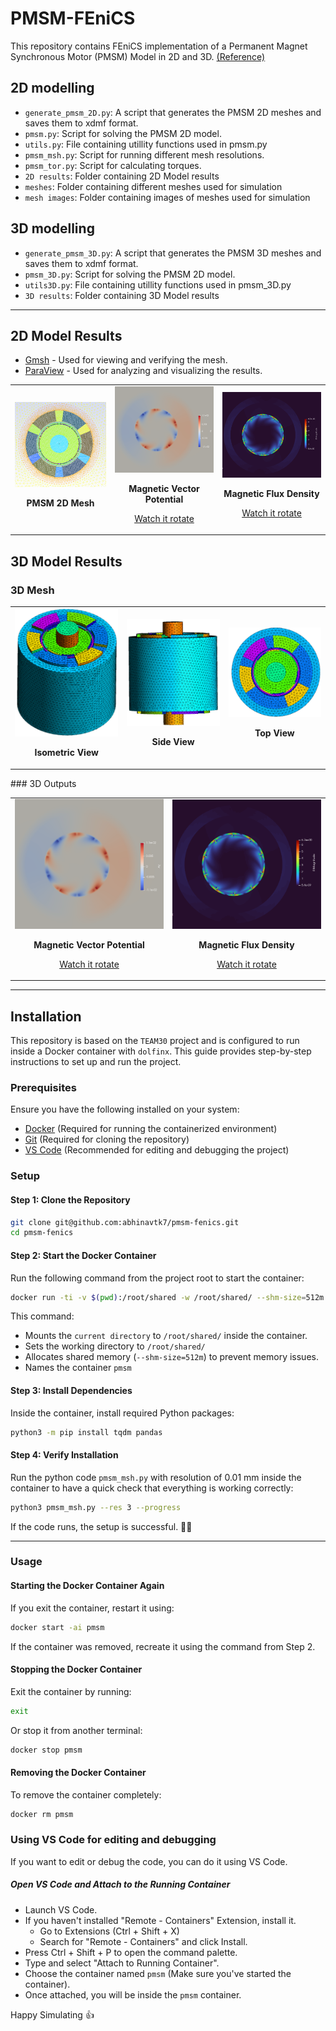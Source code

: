 # PMSM-FEniCS

This repository contains FEniCS implementation of a Permanent Magnet Synchronous Motor (PMSM) Model in 2D and 3D. [(Reference)](https://doi.org/10.1016/j.finel.2022.103755)

## 2D modelling

- `generate_pmsm_2D.py`: A script that generates the PMSM 2D meshes and saves them to xdmf format. 
- `pmsm.py`: Script for solving the PMSM 2D model.  
- `utils.py`: File containing utillity functions used in pmsm.py
- `pmsm_msh.py`: Script for running different mesh resolutions. 
- `pmsm_tor.py`: Script for calculating torques. 
- `2D results`: Folder containing 2D Model results
- `meshes`: Folder containing different meshes used for simulation
- `mesh images`: Folder containing images of meshes used for simulation

## 3D modelling

- `generate_pmsm_3D.py`: A script that generates the PMSM 3D meshes and saves them to xdmf format. 
- `pmsm_3D.py`: Script for solving the PMSM 2D model.
- `utils3D.py`: File containing utillity functions used in pmsm_3D.py
- `3D results`: Folder containing 3D Model results
---
## 2D Model Results
- [Gmsh](https://gmsh.info/) - Used for viewing and verifying the mesh.
- [ParaView](https://www.paraview.org/) - Used for analyzing and visualizing the results.
<table>
  <tr>
    <td align="center">
      <a href="./meshes/mesh%20screenshots/2D%20mesh%20-%20res%200.001.png">
        <img src="./meshes/mesh%20screenshots/2D%20mesh%20-%20res%200.001.png" alt="PMSM 2D Mesh" width="300">
      </a>
      <p><b>PMSM 2D Mesh</b></p>
    </td>
    <td align="center">
      <a href="./2D%20results/PMSM2D_Az.png">
        <img src="./2D%20results/PMSM2D_Az.png" alt="Magnetic Vector Potential" width="300">
      </a>
      <p><b>Magnetic Vector Potential</b></p>
      <p><a href="https://youtu.be/TNKEGyomcUA">Watch it rotate</a></p>
    </td>
    <td align="center">
      <a href="./2D%20results/PMSM2D_B.png">
        <img src="./2D%20results/PMSM2D_B.png" alt="Magnetic Flux Density" width="300">
      </a>
      <p><b>Magnetic Flux Density</b></p>
      <p><a href="https://youtu.be/4NeuEZJAQAw">Watch it rotate</a></p>
    </td>
  </tr>
</table>

## 3D Model Results
### 3D Mesh
<table>
  <tr>
    <td align="center">
      <a href="./meshes/mesh%20screenshots/3D_mesh_1.png">
        <img src="./meshes/mesh%20screenshots/3D_mesh_1.png" alt="PMSM 3D Mesh" width="300">
      </a>
      <p><b>Isometric View</b></p>
    </td>
    <td align="center">
      <a href="./meshes/mesh%20screenshots/3D_mesh_2.png">
        <img src="./meshes/mesh%20screenshots/3D_mesh_2.png" alt="PMSM 3D Mesh" width="300">
      </a>
      <p><b>Side View</b></p>
    </td>
    <td align="center">
      <a href="./meshes/mesh%20screenshots/3D_mesh_3.png">
        <img src="./meshes/mesh%20screenshots/3D_mesh_3.png" alt="PMSM 3D Mesh" width="300">
      </a>
      <p><b>Top View</b></p>
    </td>
  </tr>
</table>
### 3D Outputs
<table>
  <tr>
    <td align="center">
      <a href="./2D%20results/PMSM2D_Az.png">
        <img src="./2D%20results/PMSM2D_Az.png" alt="Magnetic Vector Potential" width="300">
      </a>
      <p><b>Magnetic Vector Potential</b></p>
      <p><a href="https://youtu.be/TNKEGyomcUA">Watch it rotate</a></p>
    </td>
    <td align="center">
      <a href="./2D%20results/PMSM2D_B.png">
        <img src="./2D%20results/PMSM2D_B.png" alt="Magnetic Flux Density" width="300">
      </a>
      <p><b>Magnetic Flux Density</b></p>
      <p><a href="https://youtu.be/4NeuEZJAQAw">Watch it rotate</a></p>
    </td>
  </tr>
</table>

***
## Installation
This repository is based on the `TEAM30` project and is configured to run inside a Docker container with `dolfinx`. This guide provides step-by-step instructions to set up and run the project.


### **Prerequisites**

Ensure you have the following installed on your system:

- [Docker](https://docs.docker.com/get-docker/) (Required for running the containerized environment)
- [Git](https://git-scm.com/downloads) (Required for cloning the repository)
- [VS Code](https://code.visualstudio.com/download) (Recommended for editing and debugging the project)

### **Setup**

#### **Step 1: Clone the Repository**
```bash
git clone git@github.com:abhinavtk7/pmsm-fenics.git
cd pmsm-fenics
```

#### **Step 2: Start the Docker Container**
Run the following command from the project root to start the container:
```bash
docker run -ti -v $(pwd):/root/shared -w /root/shared/ --shm-size=512m --name=pmsm ghcr.io/fenics/dolfinx/dolfinx:v0.7.0
```
This command:
- Mounts the `current directory` to `/root/shared/` inside the container.
- Sets the working directory to `/root/shared/`
- Allocates shared memory (`--shm-size=512m`) to prevent memory issues.
- Names the container `pmsm`

#### **Step 3: Install Dependencies**
Inside the container, install required Python packages:
```bash
python3 -m pip install tqdm pandas
```

#### **Step 4: Verify Installation**
Run the python code `pmsm_msh.py` with resolution of 0.01 mm inside the container to have a quick check that everything is working correctly:
```bash
python3 pmsm_msh.py --res 3 --progress
```
If the code runs, the setup is successful. 🥳🥳

---
### **Usage**
#### **Starting the Docker Container Again**
If you exit the container, restart it using:
```bash
docker start -ai pmsm
```
If the container was removed, recreate it using the command from Step 2.
#### **Stopping the Docker Container**
Exit the container by running:
```bash
exit
```
Or stop it from another terminal:
```bash
docker stop pmsm
```
#### **Removing the Docker Container**
To remove the container completely:
```bash
docker rm pmsm
```
### **Using VS Code for editing and debugging**
If you want to edit or debug the code, you can do it using VS Code.
##### **Open VS Code and Attach to the Running Container**
- Launch VS Code.
- If you haven't installed "Remote - Containers" Extension, install it.
  - Go to Extensions (Ctrl + Shift + X)
  - Search for "Remote - Containers" and click Install. 
- Press Ctrl + Shift + P to open the command palette.
- Type and select "Attach to Running Container".
- Choose the container named `pmsm` (Make sure you've started the container).
- Once attached, you will be inside the `pmsm` container.

Happy Simulating 👍
